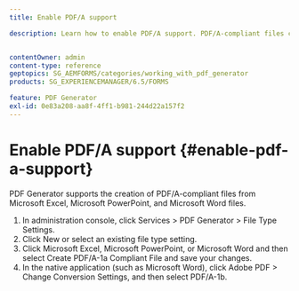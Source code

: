 ```yaml
---
title: Enable PDF/A support

description: Learn how to enable PDF/A support. PDF/A-compliant files can be created from Microsoft Excel, Microsoft PowerPoint, and Microsoft Word files.


contentOwner: admin
content-type: reference
geptopics: SG_AEMFORMS/categories/working_with_pdf_generator
products: SG_EXPERIENCEMANAGER/6.5/FORMS

feature: PDF Generator
exl-id: 0e83a208-aa8f-4ff1-b981-244d22a157f2
---
```

# Enable PDF/A support {#enable-pdf-a-support}

PDF Generator supports the creation of PDF/A-compliant files from Microsoft Excel, Microsoft PowerPoint, and Microsoft Word files.

1. In administration console, click Services &gt; PDF Generator &gt; File Type Settings.
1. Click New or select an existing file type setting.
1. Click Microsoft Excel, Microsoft PowerPoint, or Microsoft Word and then select Create PDF/A-1a Compliant File and save your changes.
1. In the native application (such as Microsoft Word), click Adobe PDF &gt; Change Conversion Settings, and then select PDF/A-1b.
